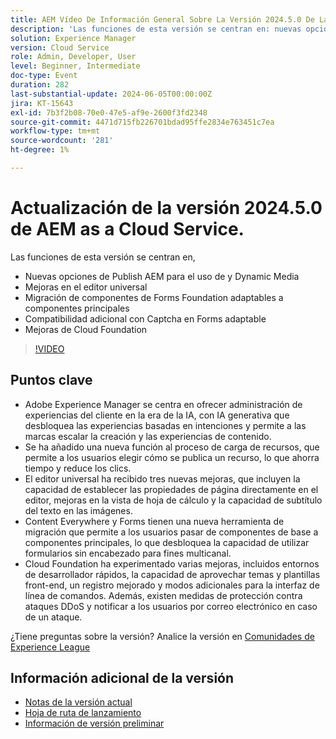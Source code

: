 ```yaml
---
title: AEM Vídeo De Información General Sobre La Versión 2024.5.0 De La Versión De
description: 'Las funciones de esta versión se centran en: nuevas opciones de Publish AEM para mejoras del editor universal de y Dynamic Media migración de componentes de Forms Foundation adaptables a componentes principales Compatibilidad adicional con Captcha en mejoras de Forms Cloud Foundation adaptables'
solution: Experience Manager
version: Cloud Service
role: Admin, Developer, User
level: Beginner, Intermediate
doc-type: Event
duration: 282
last-substantial-update: 2024-06-05T00:00:00Z
jira: KT-15643
exl-id: 7b3f2b08-70e0-47e5-af9e-2600f3fd2348
source-git-commit: 4471d715fb226701bdad95ffe2834e763451c7ea
workflow-type: tm+mt
source-wordcount: '281'
ht-degree: 1%

---
```


# Actualización de la versión 2024.5.0 de AEM as a Cloud Service.

Las funciones de esta versión se centran en,

* Nuevas opciones de Publish AEM para el uso de y Dynamic Media
* Mejoras en el editor universal
* Migración de componentes de Forms Foundation adaptables a componentes principales
* Compatibilidad adicional con Captcha en Forms adaptable
* Mejoras de Cloud Foundation

>[!VIDEO](https://video.tv.adobe.com/v/3429503/?learn=on)

## Puntos clave

* Adobe Experience Manager se centra en ofrecer administración de experiencias del cliente en la era de la IA, con IA generativa que desbloquea las experiencias basadas en intenciones y permite a las marcas escalar la creación y las experiencias de contenido.
* Se ha añadido una nueva función al proceso de carga de recursos, que permite a los usuarios elegir cómo se publica un recurso, lo que ahorra tiempo y reduce los clics.
* El editor universal ha recibido tres nuevas mejoras, que incluyen la capacidad de establecer las propiedades de página directamente en el editor, mejoras en la vista de hoja de cálculo y la capacidad de subtítulo del texto en las imágenes.
* Content Everywhere y Forms tienen una nueva herramienta de migración que permite a los usuarios pasar de componentes de base a componentes principales, lo que desbloquea la capacidad de utilizar formularios sin encabezado para fines multicanal.
* Cloud Foundation ha experimentado varias mejoras, incluidos entornos de desarrollador rápidos, la capacidad de aprovechar temas y plantillas front-end, un registro mejorado y modos adicionales para la interfaz de línea de comandos. Además, existen medidas de protección contra ataques DDoS y notificar a los usuarios por correo electrónico en caso de un ataque.


¿Tiene preguntas sobre la versión?  Analice la versión en [Comunidades de Experience League](https://adobe.ly/44Ofo8H)

## Información adicional de la versión

* [Notas de la versión actual](https://experienceleague.adobe.com/docs/experience-manager-cloud-service/content/release-notes/home.html?lang=es)
* [Hoja de ruta de lanzamiento](https://experienceleague.adobe.com/docs/experience-manager-release-information/aem-release-updates/update-releases-roadmap.html?lang=es)
* [Información de versión preliminar](https://experienceleague.adobe.com/docs/experience-manager-cloud-service/content/release-notes/prerelease.html)
